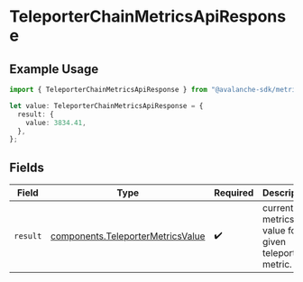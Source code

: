 # TeleporterChainMetricsApiResponse

## Example Usage

```typescript
import { TeleporterChainMetricsApiResponse } from "@avalanche-sdk/metrics/models/components";

let value: TeleporterChainMetricsApiResponse = {
  result: {
    value: 3834.41,
  },
};
```

## Fields

| Field                                                                                  | Type                                                                                   | Required                                                                               | Description                                                                            |
| -------------------------------------------------------------------------------------- | -------------------------------------------------------------------------------------- | -------------------------------------------------------------------------------------- | -------------------------------------------------------------------------------------- |
| `result`                                                                               | [components.TeleporterMetricsValue](../../models/components/teleportermetricsvalue.md) | :heavy_check_mark:                                                                     | current metrics value for a given teleporter metric.                                   |